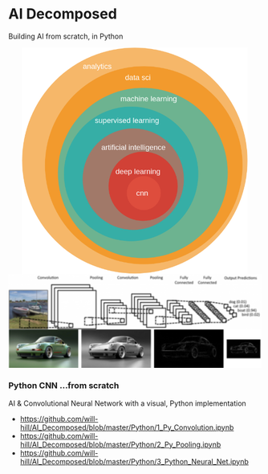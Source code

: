 # AI Decomposed  
Building AI from scratch, in Python  
<center><img align='center' src='imgs/venn.png' width='450' /></center>
<img src='imgs/cnn_porche.png' width='750' />

### Python CNN ...from scratch  
AI & Convolutional Neural Network with a visual, Python implementation  

*  https://github.com/will-hill/AI_Decomposed/blob/master/Python/1_Py_Convolution.ipynb
*  https://github.com/will-hill/AI_Decomposed/blob/master/Python/2_Py_Pooling.ipynb
*  https://github.com/will-hill/AI_Decomposed/blob/master/Python/3_Python_Neural_Net.ipynb
